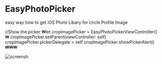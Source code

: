 # EasyPhotoPicker

easy way how to get iOS Photo Libary for circle Profile Image

//Show the picker
₩let cropImagePicker = EasyPhotoPickerViewController()₩
cropImagePicker.setParent(viewController: self)
cropImagePicker.pickerDelegate = self
cropImagePicker.showPickerAlert() ₩₩₩




![screensh](https://i.ibb.co/jWj0DtF/sample.gif)
